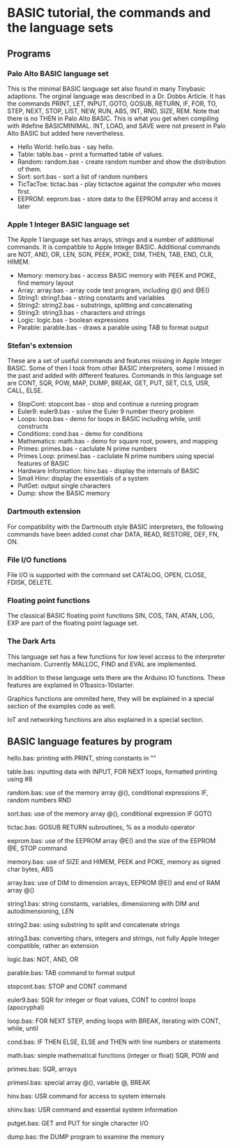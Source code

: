 # BASIC tutorial, the commands and the language sets

## Programs 

### Palo Alto BASIC language set

This is the minimal BASIC language set also found in many Tinybasic adaptions. The orginal language was described in a Dr. Dobbs Article. It has the commands PRINT, LET, INPUT, GOTO, GOSUB, RETURN, IF, FOR, TO, STEP, NEXT, STOP, LIST, NEW, RUN, ABS, INT, RND, SIZE, REM. Note that there is no THEN in Palo Alto BASIC. This is what you get when compiling with #define BASICMINIMAL. INT, LOAD, and SAVE were not present in Palo Alto BASIC but added here nevertheless.

- Hello World: hello.bas - say hello.
- Table: table.bas - print a formatted table of values.
- Random: random.bas - create random number and show the distribution of them.
- Sort: sort.bas - sort a list of random numbers
- TicTacToe: tictac.bas - play tictactoe against the computer who moves first.
- EEPROM: eeprom.bas - store data to the EEPROM array and access it later

### Apple 1 Integer BASIC language set

The Apple 1 language set has arrays, strings and a number of additional commands. It is compatible to Apple Integer BASIC. Additional commands are NOT, AND, OR, LEN, SGN, PEEK, POKE, DIM, THEN, TAB, END, CLR, HIMEM. 

- Memory: memory.bas - access BASIC memory with PEEK and POKE, find memory layout
- Array: array.bas - array code test program, including @() and @E()
- String1: string1.bas - string constants and variables
- String2: string2.bas - substrings, splitting and concatenating
- String3: string3.bas - characters and strings
- Logic: logic.bas - boolean expressions
- Parable: parable.bas - draws a parable using TAB to format output

### Stefan's extension

These are a set of useful commands and features missing in Apple Integer BASIC. Some of then I took from other BASIC interpreters, some I missed in the past and added with different features. Commands in this language set are CONT, SQR, POW, MAP, DUMP, BREAK, GET, PUT, SET, CLS, USR, CALL, ELSE.

- StopCont: stopcont.bas - stop and continue a running program
- Euler9: euler9.bas - solve the Euler 9 number theory problem
- Loops: loop.bas - demo for loops in BASIC including while, until constructs
- Conditions: cond.bas - demo for conditions 
- Mathematics: math.bas - demo for square root, powers, and mapping
- Primes: primes.bas - caclulate N prime numbers 
- Primes Loop: primesl.bas - caclulate N prime numbers using special features of BASIC
- Hardware Information: hinv.bas - display the internals of BASIC
- Small Hinv: display the essentials of a system
- PutGet: output single characters
- Dump: show the BASIC memory

### Dartmouth extension

For compatibility with the Dartmouth style BASIC interpreters, the following commands have been added const char DATA, READ, RESTORE, DEF, FN, ON.

### File I/O functions

File I/O is supported with the command set CATALOG, OPEN, CLOSE, FDISK, DELETE. 

### Floating point functions 

The classical BASIC floating point functions SIN, COS, TAN, ATAN, LOG, EXP are part of the floating point laguage set.

### The Dark Arts

This language set has a few functions for low level access to the interpreter mechanism. Currently MALLOC, FIND and EVAL are implemented.

In addition to these language sets there are the Arduino IO functions. These features are explained in 01basics-10starter.

Graphics functions are ommited here, they will be explained in a special section of the examples code as well.

IoT and networking functions are also explained in a special section.

## BASIC language features by program 

hello.bas: printing with PRINT, string constants in ""

table.bas: inputting data with INPUT, FOR NEXT loops, formatted printing using #8

random.bas: use of the memory array @(), conditional expressions IF, random numbers RND

sort.bas: use of the memory array @(), conditional expression IF GOTO 

tictac.bas: GOSUB RETURN subroutines, % as a modulo operator

eeprom.bas: use of the EEPROM array @E() and the size of the EEPROM @E, STOP command

memory.bas: use of SIZE and HIMEM, PEEK and POKE, memory as signed char bytes, ABS

array.bas: use of DIM to dimension arrays, EEPROM @E() and end of RAM array @()

string1.bas: string constants, variables, dimensioning with DIM and autodimensioning, LEN

string2.bas: using substring to split and concatenate strings

string3.bas: converting chars, integers and strings, not fully Apple Integer compatible, rather an extension

logic.bas: NOT, AND, OR

parable.bas: TAB command to format output 

stopcont.bas: STOP and CONT command

euler9.bas: SQR for integer or float values, CONT to control loops (apocryphal)

loop.bas: FOR NEXT STEP, ending loops with BREAK, iterating with CONT, while, until

cond.bas: IF THEN ELSE, ELSE and THEN with line numbers or statements

math.bas: simple mathematical functions (integer or float) SQR, POW and 

primes.bas: SQR, arrays 

primesl.bas: special array @(), variable @, BREAK 

hinv.bas: USR command for access to system internals

shinv.bas: USR command and essential system information

putget.bas: GET and PUT for single character I/O

dump.bas: the DUMP program to examine the memory






